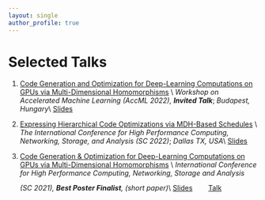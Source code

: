 ```yaml
---
layout: single
author_profile: true
---
```


# Selected Talks

1.  [Code Generation and Optimization for Deep-Learning Computations on GPUs via Multi-Dimensional Homomorphisms](https://accml.dcs.gla.ac.uk/workshop-2022-hipeac.html) \\
    *Workshop on Accelerated Machine Learning (AccML 2022), **Invited Talk***; *Budapest, Hungary*\\
    <a href="../assets/files/slides/accml22/slides.pdf"><i class="fas fa-file-pdf" style="color: red; font-size: 2em; padding-top: .4em"></i></a> [Slides](../assets/files/slides/accml22/slides.pdf)

1.  [Expressing Hierarchical Code Optimizations via MDH-Based Schedules](https://hipar.ng-analytics.com/hipar22-2/) \\
    *The International Conference for High Performance Computing, Networking, Storage, and Analysis (SC 2022)*; *Dallas TX, USA*\\
    <a href="../assets/files/slides/sc22/slides.pdf"><i class="fas fa-file-pdf" style="color: red; font-size: 2em; padding-top: .4em"></i></a> [Slides](../assets/files/slides/sc22/slides.pdf)

1.  [Code Generation & Optimization for Deep-Learning Computations on GPUs via Multi-Dimensional Homomorphisms](https://sc21.supercomputing.org/proceedings/tech_poster/) \\
    *International Conference for High Performance Computing, Networking, Storage and Analysis (SC 2021), **Best Poster Finalist**, (short paper)*\\
    <a href="../assets/files/slides/sc21/slides.pdf"><i class="fas fa-file-pdf" style="color: red; font-size: 2em; padding-top: .4em"></i></a> [Slides](../assets/files/slides/sc21/slides.pdf)
    <a href="https://www.youtube.com/watch?v=nBJCc6TGUrg"><i class="fas fa-video" style="color: red; font-size: 2em; padding-top: .4em; padding-left: 1em"></i></a> [Talk](https://www.youtube.com/watch?v=nBJCc6TGUrg)